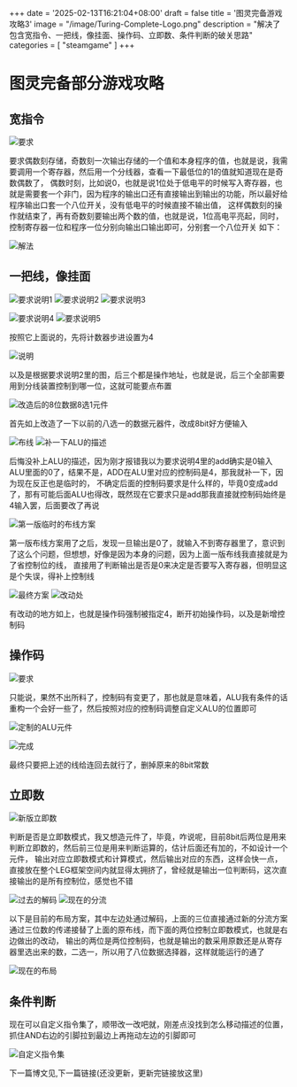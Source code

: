 +++
date = '2025-02-13T16:21:04+08:00'
draft = false
title = '图灵完备游戏攻略3'
image = "/image/Turing-Complete-Logo.png"
description = "解决了包含宽指令、一把线，像挂面、操作码、立即数、条件判断的破关思路"
categories = [
    "steamgame"
]
+++

# 图灵完备部分游戏攻略
## 宽指令

![要求](Wide-instruction.png)

要求偶数刻存储，奇数刻一次输出存储的一个值和本身程序的值，也就是说，我需要调用一个寄存器，然后用一个分线器，查看一下最低位的1的值就知道现在是奇数偶数了，
偶数时刻，比如说0，也就是说1位处于低电平的时候写入寄存器，也就是需要套一个非门，因为程序的输出口还有直接输出到输出的功能，所以最好给程序输出口套一个八位开关，没有低电平的时候直接不输出值，
这样偶数刻的操作就结束了，再有奇数刻要输出两个数的值，也就是说，1位高电平亮起，同时，控制寄存器一位和程序一位分别向输出口输出即可，分别套一个八位开关
如下：

![解法](Wide-instruction-solve.png)

## 一把线，像挂面
![要求说明1](new-architecture-require-1.png)
![要求说明2](new-architecture-require-2.png)
![要求说明3](new-architecture-require-3.png)

![要求说明4](new-architecture-require-4.png)
![要求说明5](new-architecture-require-5.png)


按照它上面说的，先将计数器步进设置为4

![说明](set-step.png)

以及是根据要求说明2里的图，后三个都是操作地址，也就是说，后三个全部需要用到分线装置控制到哪一位，这就可能要点布置

![改造后的8位数据8选1元件](8bit-8-select-1-8bit.png)

首先如上改造了一下以前的八选一的数据元器件，改成8bit好方便输入

![布线](8bit-8-select-1-8bit-in-main-1.png)
![补一下ALU的描述](describe-ALU.png)

后悔没补上ALU的描述，因为刚才报错我以为要求说明4里的add确实是0输入ALU里面的0了，结果不是，ADD在ALU里对应的控制码是4，那我就补一下，因为现在反正也是临时的，
不确定后面的控制码要求是什么样的，毕竟0变成add了，那有可能后面ALU也得改，既然现在它要求只是add那我直接就控制码始终是4输入罢，后面要改了再说

![第一版临时的布线方案](temp-LEG-main-1.png)

第一版布线方案用了之后，发现一旦输出是0了，就输入不到寄存器里了，意识到了这么个问题，但想想，好像是因为本身的问题，因为上面一版布线我直接就是为了省控制位的线，
直接用了判断输出是否是0来决定是否要写入寄存器，但明显这是个失误，得补上控制线

![最终方案](LEG-main-1.png)
![改动处](LEG-solve-1.png)

有改动的地方如上，也就是操作码强制被指定4，断开初始操作码，以及是新增控制码

## 操作码

![要求](LEG-control-code.png)

只能说，果然不出所料了，控制码有变更了，那也就是意味着，ALU我有条件的话重构一个会好一些了，然后按照对应的控制码调整自定义ALU的位置即可

![定制的ALU元件](custom-LEG-ALU.png)

![完成](LEG-main-2.png)

最终只要把上述的线给连回去就行了，删掉原来的8bit常数

## 立即数

![新版立即数](new-immediate.png)

判断是否是立即数模式，我又想造元件了，毕竟，咋说呢，目前8bit后两位是用来判断立即数的，然后前三位是用来判断运算的，估计后面还有加的，不如设计一个元件，
输出对应立即数模式和计算模式，然后输出对应的东西，这样会快一点，直接放在整个LEG框架空间内就显得太拥挤了，曾经就是输出一位判断码，这次直接输出的是所有控制位，感觉也不错

![过去的解码](last-DEC.png)
![现在的分流](LEG-DEC.png)

以下是目前的布局方案，其中左边处通过解码，上面的三位直接通过新的分流方案通过三位数的传递接替了上面的原布线，而下面的两位控制立即数模式，也就是右边做出的改动，
输出的两位是两位控制码，也就是输出的数采用原数还是从寄存器里选出来的数，二选一，所以用了八位数据选择器，这样就能运行的通了

![现在的布局](LEG-main-3.png)

## 条件判断


现在可以自定义指令集了，顺带改一改吧就，刚差点没找到怎么移动描述的位置，抓住AND右边的引脚拉到最边上再拖动左边的引脚即可

![自定义指令集](../turing-complete-fourth-article/custom-introduction-set.png)


下一篇博文见,下一篇链接(还没更新，更新完链接放这里)